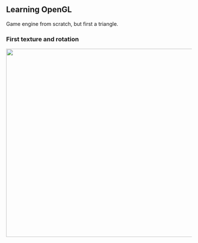 ## Learning OpenGL
Game engine from scratch, but first a triangle.

### First texture and rotation
<img src="rotatingtexture.gif" width="512">
